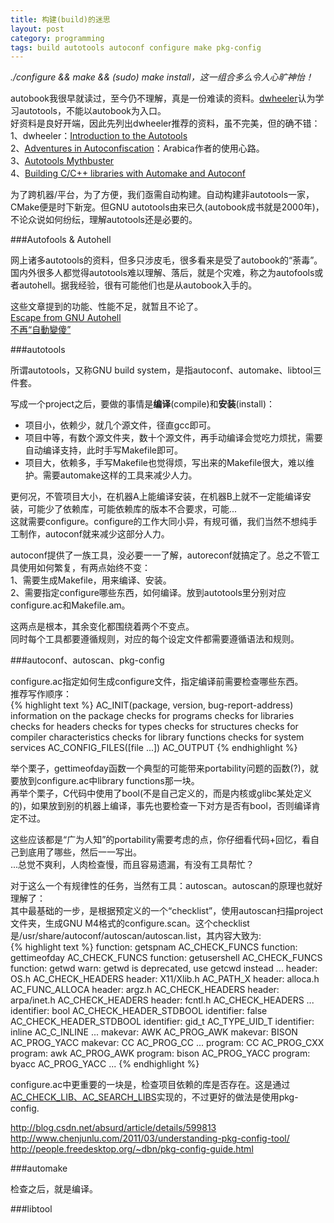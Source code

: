 ```yaml
---
title: 构建(build)的迷思
layout: post
category: programming
tags: build autotools autoconf configure make pkg-config
---
```


*./configure && make && (sudo) make install，这一组合多么令人心旷神怡！*

autobook我很早就读过，至今仍不理解，真是一份难读的资料。[dwheeler](http://www.dwheeler.com/autotools/)认为学习autotools，不能以autobook为入口。  
好资料是良好开端，因此先列出dwheeler推荐的资料，虽不完美，但的确不错：  
1、dwheeler：[Introduction to the Autotools](http://www.dwheeler.com/autotools/)  
2、[Adventures in Autoconfiscation](http://www.jezuk.co.uk/cgi-bin/view/articles/autoconfiscation-part-one)：Arabica作者的使用心路。  
3、[Autotools Mythbuster](http://www.flameeyes.eu/autotools-mythbuster/index.html)  
4、[Building C/C++ libraries with Automake and Autoconf](http://www.openismus.com/documents/linux/building_libraries/building_libraries)

为了跨机器/平台，为了方便，我们亟需自动构建。自动构建非autotools一家，CMake便是时下新宠。但GNU autotools由来已久(autobook成书就是2000年)，不论众说如何纷纭，理解autotools还是必要的。

###Autofools & Autohell

网上诸多autotools的资料，但多只涉皮毛，很多看来是受了autobook的“荼毒”。国内外很多人都觉得autotools难以理解、落后，就是个灾难，称之为autofools或者autohell。据我经验，很有可能他们也是从autobook入手的。

这些文章提到的功能、性能不足，就暂且不论了。  
[Escape from GNU Autohell](http://www.shlomifish.org/open-source/anti/autohell/)  
[不再“自動變傻”](http://imtx.me/archives/1352.html)  

###autotools

所谓autotools，又称GNU build system，是指autoconf、automake、libtool三件套。

写成一个project之后，要做的事情是**编译**(compile)和**安装**(install)：  
- 项目小，依赖少，就几个源文件，径直gcc即可。  
- 项目中等，有数个源文件夹，数十个源文件，再手动编译会觉吃力烦扰，需要自动编译支持，此时手写Makefile即可。  
- 项目大，依赖多，手写Makefile也觉得烦，写出来的Makefile很大，难以维护。需要automake这样的工具来减少人力。  

更何况，不管项目大小，在机器A上能编译安装，在机器B上就不一定能编译安装，可能少了依赖库，可能依赖库的版本不合要求，可能...  
这就需要configure。configure的工作大同小异，有规可循，我们当然不想纯手工制作，autoconf就来减少这部分人力。  

autoconf提供了一族工具，没必要一一了解，autoreconf就搞定了。总之不管工具使用如何繁复，有两点始终不变：  
1、需要生成Makefile，用来编译、安装。  
2、需要指定configure哪些东西，如何编译。放到autotools里分别对应configure.ac和Makefile.am。  

这两点是根本，其余变化都围绕着两个不变点。  
同时每个工具都要遵循规则，对应的每个设定文件都需要遵循语法和规则。  

###autoconf、autoscan、pkg-config

configure.ac指定如何生成configure文件，指定编译前需要检查哪些东西。  
推荐写作顺序：  
{% highlight text %}
AC_INIT(package, version, bug-report-address)
information on the package
checks for programs
checks for libraries
checks for headers 
checks for types
checks for structures
checks for compiler characteristics
checks for library functions
checks for system services
AC_CONFIG_FILES([file ...])
AC_OUTPUT
{% endhighlight %}

举个栗子，gettimeofday函数一个典型的可能带来portability问题的函数(?)，就要放到configure.ac中library functions那一块。  
再举个栗子，C代码中使用了bool(不是自己定义的，而是内核或glibc某处定义的)，如果放到别的机器上编译，事先也要检查一下对方是否有bool，否则编译肯定不过。  

这些应该都是“广为人知”的portability需要考虑的点，你仔细看代码+回忆，看自己到底用了哪些，然后一一写出。  
...总觉不爽利，人肉检查慢，而且容易遗漏，有没有工具帮忙？  

对于这么一个有规律性的任务，当然有工具：autoscan。autoscan的原理也就好理解了：  
其中最基础的一步，是根据预定义的一个“checklist”，使用autoscan扫描project文件夹，生成GNU M4格式的configure.scan。这个checklist是/usr/share/autoconf/autoscan/autoscan.list，其内容大致为:  
{% highlight text %}
function: getspnam AC_CHECK_FUNCS
function: gettimeofday AC_CHECK_FUNCS
function: getusershell AC_CHECK_FUNCS
function: getwd warn: getwd is deprecated, use getcwd instead
...
header: OS.h            AC_CHECK_HEADERS
header: X11/Xlib.h              AC_PATH_X
header: alloca.h                AC_FUNC_ALLOCA
header: argz.h          AC_CHECK_HEADERS
header: arpa/inet.h             AC_CHECK_HEADERS
header: fcntl.h         AC_CHECK_HEADERS
...
identifier: bool                AC_CHECK_HEADER_STDBOOL
identifier: false               AC_CHECK_HEADER_STDBOOL
identifier: gid_t               AC_TYPE_UID_T
identifier: inline              AC_C_INLINE
...
makevar: AWK            AC_PROG_AWK
makevar: BISON          AC_PROG_YACC
makevar: CC             AC_PROG_CC
...
program: CC             AC_PROG_CXX
program: awk            AC_PROG_AWK
program: bison          AC_PROG_YACC
program: byacc          AC_PROG_YACC
...
{% endhighlight %}

configure.ac中更重要的一块是，检查项目依赖的库是否存在。这是通过[AC_CHECK_LIB、AC_SEARCH_LIBS](http://www.gnu.org/software/hello/manual/autoconf/Libraries.html)实现的，不过更好的做法是使用pkg-config.

http://blog.csdn.net/absurd/article/details/599813  
http://www.chenjunlu.com/2011/03/understanding-pkg-config-tool/  
http://people.freedesktop.org/~dbn/pkg-config-guide.html  

###automake

检查之后，就是编译。  

###libtool